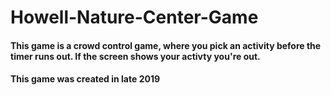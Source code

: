 # Howell-Nature-Center-Game
#### This game is a crowd control game, where you pick an activity before the timer runs out. If the screen shows your activty you're out.
#### This game was created in late 2019
